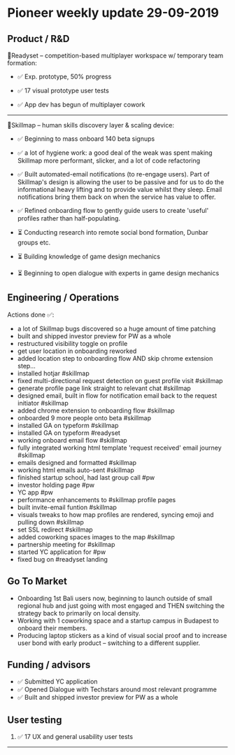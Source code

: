 # Pioneer weekly update 29-09-2019


## Product / R&D

👟Readyset – competition-based multiplayer workspace w/ temporary team formation:  

*  ✅ Exp. prototype, 50% progress
  
*  ✅ 17 visual prototype user tests  
  
*  ✅ App dev has begun of multiplayer cowork
  
----

📍Skillmap – human skills discovery layer & scaling device:  

*  ✅ Beginning to mass onboard 140 beta signups

*  ✅ a lot of hygiene work: a good deal of the weak was spent making Skillmap more performant, slicker, and a lot of code refactoring  

*  ✅ Built automated-email notifications (to re-engage users). Part of Skillmap's design is allowing the user to be passive and for us to do the informational heavy lifting and to provide value whilst they sleep. Email notifications bring them back on when the service has value to offer.  

*  ✅ Refined onboarding flow to gently guide users to create 'useful' profiles rather than half-populating.

*  ⏳ Conducting research into remote social bond formation, Dunbar groups etc.

*  ⏳ Building knowledge of game design mechanics

*  ⏳ Beginning to open dialogue with experts in game design mechanics


## Engineering / Operations

Actions done ✅:

* a lot of Skillmap bugs discovered so a huge amount of time patching  
* built and shipped investor preview for PW as a whole  
* restructured visibility toggle on profile  
* get user location in onboarding reworked  
* added location step to onboarding flow AND skip chrome extension step…  
* installed hotjar #skillmap  
* fixed multi-directional request detection on guest profile visit #skillmap  
* generate profile page link straight to relevant chat #skillmap  
* designed email, built in flow for notification email back to the request initiator #skillmap  
* added chrome extension to onboarding flow #skillmap  
* onboarded 9 more people onto beta #skillmap  
* installed GA on typeform #skillmap  
* installed GA on typeform #readyset  
* working onboard email flow #skillmap  
* fully integrated working html template 'request received' email journey #skillmap  
* emails designed and formatted #skillmap  
* working html emails auto-sent #skillmap  
* finished startup school, had last group call #pw  
* investor holding page #pw  
* YC app #pw  
* performance enhancements to #skillmap profile pages  
* built invite-email funtion #skillmap  
* visuals tweaks to how map profiles are rendered, syncing emoji and pulling down #skillmap  
* set SSL redirect #skillmap  
* added coworking spaces images to the map #skillmap  
* partnership meeting for #skillmap  
* started YC application for #pw  
* fixed bug on #readyset landing   


## Go To Market

* Onboarding 1st Bali users now, beginning to launch outside of small regional hub and just going with most engaged and THEN switching the strategy back to primarily on local density.  
* Working with 1 coworking space and a startup campus in Budapest to onboard their members.  
* Producing laptop stickers as a kind of visual social proof and to increase user bond with early product – switching to a different supplier.  


## Funding / advisors

* ✅ Submitted YC application
* ✅ Opened Dialogue with Techstars around most relevant programme
* ✅ Built and shipped investor preview for PW as a whole


## User testing


1. ✅ 17 UX and general usability user tests


  
----



